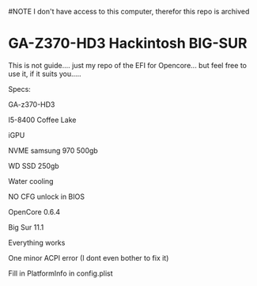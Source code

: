 #NOTE I don't have access to this computer, therefor this repo is archived





# GA-Z370-HD3 Hackintosh BIG-SUR

This is not guide.... just my repo of the EFI for Opencore... but feel free to use it, if it suits you..... 

Specs:

GA-z370-HD3 

I5-8400 Coffee Lake

iGPU

NVME samsung 970 500gb

WD SSD 250gb

Water cooling

NO CFG unlock in BIOS

OpenCore 0.6.4 

Big Sur 11.1

Everything works 

One minor ACPI error (I dont even bother to fix it)

Fill in PlatformInfo in config.plist

